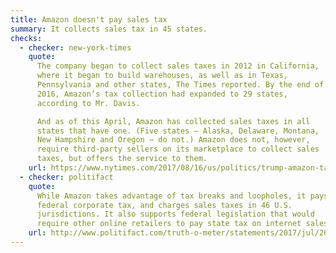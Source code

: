 ```yaml
---
title: Amazon doesn't pay sales tax
summary: It collects sales tax in 45 states.
checks:
  - checker: new-york-times
    quote:
      The company began to collect sales taxes in 2012 in California,
      where it began to build warehouses, as well as in Texas,
      Pennsylvania and other states, The Times reported. By the end of
      2016, Amazon’s tax collection had expanded to 29 states,
      according to Mr. Davis.

      And as of this April, Amazon has collected sales taxes in all
      states that have one. (Five states — Alaska, Delaware, Montana,
      New Hampshire and Oregon — do not.) Amazon does not, however,
      require third-party sellers on its marketplace to collect sales
      taxes, but offers the service to them.
    url: https://www.nytimes.com/2017/08/16/us/politics/trump-amazon-taxes.html
  - checker: politifact
    quote:
      While Amazon takes advantage of tax breaks and loopholes, it pays
      federal corporate tax, and charges sales taxes in 46 U.S.
      jurisdictions. It also supports federal legislation that would
      require other online retailers to pay state tax on internet sales.
    url: http://www.politifact.com/truth-o-meter/statements/2017/jul/26/donald-trump/amazon-no-tax-monopoly-donald-trump-said/
---
```

